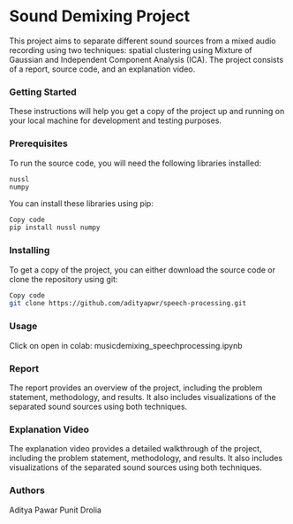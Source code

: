 # Sound Demixing Project
This project aims to separate different sound sources from a mixed audio recording using two techniques: spatial clustering using Mixture of Gaussian and Independent Component Analysis (ICA). The project consists of a report, source code, and an explanation video.

### Getting Started
These instructions will help you get a copy of the project up and running on your local machine for development and testing purposes.

### Prerequisites
To run the source code, you will need the following libraries installed:

```
nussl
numpy
```

You can install these libraries using pip:

```bash
Copy code
pip install nussl numpy 
```

### Installing
To get a copy of the project, you can either download the source code or clone the repository using git:

```bash
Copy code
git clone https://github.com/adityapwr/speech-processing.git
```

### Usage
Click on open in colab: musicdemixing_speechprocessing.ipynb

### Report
The report provides an overview of the project, including the problem statement, methodology, and results. It also includes visualizations of the separated sound sources using both techniques.

### Explanation Video
The explanation video provides a detailed walkthrough of the project, including the problem statement, methodology, and results. It also includes visualizations of the separated sound sources using both techniques.

### Authors
Aditya Pawar
Punit Drolia
